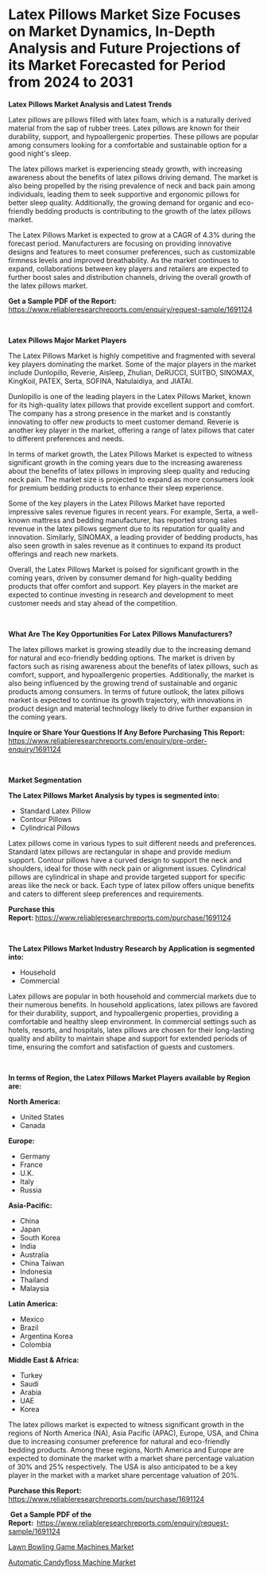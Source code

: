 <p><h1>Latex Pillows Market Size Focuses on Market Dynamics, In-Depth Analysis and Future Projections of its Market Forecasted for Period from 2024 to 2031</h1></p><p><strong>Latex Pillows Market Analysis and Latest Trends</strong></p>
<p><p>Latex pillows are pillows filled with latex foam, which is a naturally derived material from the sap of rubber trees. Latex pillows are known for their durability, support, and hypoallergenic properties. These pillows are popular among consumers looking for a comfortable and sustainable option for a good night's sleep.</p><p>The latex pillows market is experiencing steady growth, with increasing awareness about the benefits of latex pillows driving demand. The market is also being propelled by the rising prevalence of neck and back pain among individuals, leading them to seek supportive and ergonomic pillows for better sleep quality. Additionally, the growing demand for organic and eco-friendly bedding products is contributing to the growth of the latex pillows market.</p><p>The Latex Pillows Market is expected to grow at a CAGR of 4.3% during the forecast period. Manufacturers are focusing on providing innovative designs and features to meet consumer preferences, such as customizable firmness levels and improved breathability. As the market continues to expand, collaborations between key players and retailers are expected to further boost sales and distribution channels, driving the overall growth of the latex pillows market.</p></p>
<p><strong>Get a Sample PDF of the Report:&nbsp;</strong> <a href="https://www.reliableresearchreports.com/enquiry/request-sample/1691124">https://www.reliableresearchreports.com/enquiry/request-sample/1691124</a></p>
<p>&nbsp;</p>
<p><strong>Latex Pillows Major Market Players</strong></p>
<p><p>The Latex Pillows Market is highly competitive and fragmented with several key players dominating the market. Some of the major players in the market include Dunlopillo, Reverie, Aisleep, Zhulian, DeRUCCI, SUITBO, SINOMAX, KingKoil, PATEX, Serta, SOFINA, Natulaidiya, and JIATAI.</p><p>Dunlopillo is one of the leading players in the Latex Pillows Market, known for its high-quality latex pillows that provide excellent support and comfort. The company has a strong presence in the market and is constantly innovating to offer new products to meet customer demand. Reverie is another key player in the market, offering a range of latex pillows that cater to different preferences and needs.</p><p>In terms of market growth, the Latex Pillows Market is expected to witness significant growth in the coming years due to the increasing awareness about the benefits of latex pillows in improving sleep quality and reducing neck pain. The market size is projected to expand as more consumers look for premium bedding products to enhance their sleep experience.</p><p>Some of the key players in the Latex Pillows Market have reported impressive sales revenue figures in recent years. For example, Serta, a well-known mattress and bedding manufacturer, has reported strong sales revenue in the latex pillows segment due to its reputation for quality and innovation. Similarly, SINOMAX, a leading provider of bedding products, has also seen growth in sales revenue as it continues to expand its product offerings and reach new markets.</p><p>Overall, the Latex Pillows Market is poised for significant growth in the coming years, driven by consumer demand for high-quality bedding products that offer comfort and support. Key players in the market are expected to continue investing in research and development to meet customer needs and stay ahead of the competition.</p></p>
<p>&nbsp;</p>
<p><strong>What Are The Key Opportunities For Latex Pillows Manufacturers?</strong></p>
<p><p>The latex pillows market is growing steadily due to the increasing demand for natural and eco-friendly bedding options. The market is driven by factors such as rising awareness about the benefits of latex pillows, such as comfort, support, and hypoallergenic properties. Additionally, the market is also being influenced by the growing trend of sustainable and organic products among consumers. In terms of future outlook, the latex pillows market is expected to continue its growth trajectory, with innovations in product design and material technology likely to drive further expansion in the coming years.</p></p>
<p><strong>Inquire or Share Your Questions If Any Before Purchasing This Report:</strong> <a href="https://www.reliableresearchreports.com/enquiry/pre-order-enquiry/1691124">https://www.reliableresearchreports.com/enquiry/pre-order-enquiry/1691124</a></p>
<p>&nbsp;</p>
<p><strong>Market Segmentation</strong></p>
<p><strong>The Latex Pillows Market Analysis by types is segmented into:</strong></p>
<p><ul><li>Standard Latex Pillow</li><li>Contour Pillows</li><li>Cylindrical Pillows</li></ul></p>
<p><p>Latex pillows come in various types to suit different needs and preferences. Standard latex pillows are rectangular in shape and provide medium support. Contour pillows have a curved design to support the neck and shoulders, ideal for those with neck pain or alignment issues. Cylindrical pillows are cylindrical in shape and provide targeted support for specific areas like the neck or back. Each type of latex pillow offers unique benefits and caters to different sleep preferences and requirements.</p></p>
<p><strong>Purchase this Report:&nbsp;</strong><a href="https://www.reliableresearchreports.com/purchase/1691124">https://www.reliableresearchreports.com/purchase/1691124</a></p>
<p>&nbsp;</p>
<p><strong>The Latex Pillows Market Industry Research by Application is segmented into:</strong></p>
<p><ul><li>Household</li><li>Commercial</li></ul></p>
<p><p>Latex pillows are popular in both household and commercial markets due to their numerous benefits. In household applications, latex pillows are favored for their durability, support, and hypoallergenic properties, providing a comfortable and healthy sleep environment. In commercial settings such as hotels, resorts, and hospitals, latex pillows are chosen for their long-lasting quality and ability to maintain shape and support for extended periods of time, ensuring the comfort and satisfaction of guests and customers.</p></p>
<p>&nbsp;</p>
<p><strong>In terms of Region, the Latex Pillows Market Players available by Region are:</strong></p>
<p>
    <p> <strong> North America: </strong>
        <ul>
            <li>United States</li>
            <li>Canada</li>
        </ul>
        </p> 
    <p> <strong> Europe: </strong>
        <ul>
            <li>Germany</li>
            <li>France</li>
            <li>U.K.</li>
            <li>Italy</li>
            <li>Russia</li>
        </ul>
        </p> 
    <p> <strong> Asia-Pacific: </strong>
        <ul>
            <li>China</li>
            <li>Japan</li>
            <li>South Korea</li>
            <li>India</li>
            <li>Australia</li>
            <li>China Taiwan</li>
            <li>Indonesia</li>
            <li>Thailand</li>
            <li>Malaysia</li>
        </ul>
        </p> 
    <p> <strong> Latin America: </strong>
        <ul>
            <li>Mexico</li>
            <li>Brazil</li>
            <li>Argentina Korea</li>
            <li>Colombia</li>
        </ul>
        </p> 
    <p> <strong> Middle East & Africa: </strong>
        <ul>
            <li>Turkey</li>
            <li>Saudi</li>
            <li>Arabia</li>
            <li>UAE</li>
            <li>Korea</li>
        </ul>
    </p>
    </p>
<p><p>The latex pillows market is expected to witness significant growth in the regions of North America (NA), Asia Pacific (APAC), Europe, USA, and China due to increasing consumer preference for natural and eco-friendly bedding products. Among these regions, North America and Europe are expected to dominate the market with a market share percentage valuation of 30% and 25% respectively. The USA is also anticipated to be a key player in the market with a market share percentage valuation of 20%.</p></p>
<p><strong>Purchase this Report: </strong><a href="https://www.reliableresearchreports.com/purchase/1691124">https://www.reliableresearchreports.com/purchase/1691124</a></p>
<p>&nbsp;<strong>Get a Sample PDF of the Report:&nbsp;&nbsp;</strong><a href="https://www.reliableresearchreports.com/enquiry/request-sample/1691124">https://www.reliableresearchreports.com/enquiry/request-sample/1691124</a></p>
<p><strong></strong></p>
<p><p><a href="https://issuu.com/reportprime-2/docs/lawn-bowling-game-machines-market-size-2030.pptx">Lawn Bowling Game Machines Market</a></p><p><a href="https://issuu.com/reportprime-2/docs/automatic-candyfloss-machine-market-size-2030.pptx">Automatic Candyfloss Machine Market</a></p></p>